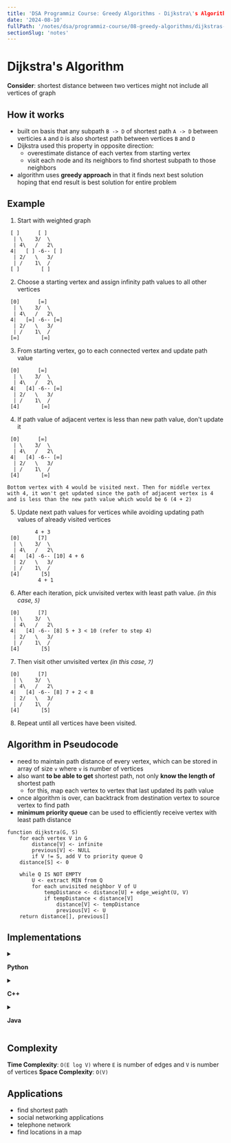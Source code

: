 ```yaml
---
title: 'DSA Programmiz Course: Greedy Algorithms - Dijkstra\'s Algorithm'
date: '2024-08-10'
fullPath: '/notes/dsa/programmiz-course/08-greedy-algorithms/dijkstras-algorithm'
sectionSlug: 'notes'
---
```


# Dijkstra's Algorithm

**Consider**: shortest distance between two vertices might not include all vertices of graph

## How it works

- built on basis that any subpath `B -> D` of shortest path `A -> D` between verticies `A` and `D` is also shortest path between vertices `B` and `D`
- Dijkstra used this property in opposite direction:
    - overestimate distance of each vertex from starting vertex
    - visit each node and its neighbors to find shortest subpath to those neighbors
- algorithm uses **greedy approach** in that it finds next best solution hoping that end result is best solution for entire problem

## Example

1. Start with weighted graph
```
 [ ]      [ ]
  | \    3/  \
  | 4\   /   2\
 4|   [ ] -6-- [ ]
  | 2/   \   3/
  | /    1\  /
 [ ]       [ ]
```
2. Choose a starting vertex and assign infinity path values to all other vertices
```
 [0]      [∞]
  | \    3/  \
  | 4\   /   2\
 4|   [∞] -6-- [∞]
  | 2/   \   3/
  | /    1\  /
 [∞]       [∞]
```
3. From starting vertex, go to each connected vertex and update path value
```
 [0]      [∞]
  | \    3/  \
  | 4\   /   2\
 4|   [4] -6-- [∞]
  | 2/   \   3/
  | /    1\  /
 [4]       [∞]
```
4. If path value of adjacent vertex is less than new path value, don't update it
```
 [0]      [∞]
  | \    3/  \
  | 4\   /   2\
 4|   [4] -6-- [∞]
  | 2/   \   3/
  | /    1\  /
 [4]       [∞]

Bottom vertex with 4 would be visited next. Then for middle vertex with 4, it won't get updated since the path of adjacent vertex is 4 and is less than the new path value which would be 6 (4 + 2)
```
5. Update next path values for vertices while avoiding updating path values of already visited vertices
```
         4 + 3
 [0]      [7]
  | \    3/  \
  | 4\   /   2\
 4|   [4] -6-- [10] 4 + 6
  | 2/   \   3/
  | /    1\  /
 [4]       [5]
          4 + 1
```
6. After each iteration, pick unvisited vertex with least path value. _(in this case, `5`)_
```
 [0]      [7]
  | \    3/  \
  | 4\   /   2\
 4|   [4] -6-- [8] 5 + 3 < 10 (refer to step 4)
  | 2/   \   3/
  | /    1\  /
 [4]       [5]
```
7. Then visit other unvisited vertex _(in this case, `7`)_
```
 [0]      [7]
  | \    3/  \
  | 4\   /   2\
 4|   [4] -6-- [8] 7 + 2 < 8
  | 2/   \   3/
  | /    1\  /
 [4]       [5]
```
8. Repeat until all vertices have been visited.

## Algorithm in Pseudocode

- need to maintain path distance of every vertex, which can be stored in array of size `v` where `v` is number of vertices
- also want **to be able to get** shortest path, not only **know the length of** shortest path
    - for this, map each vertex to vertex that last updated its path value
- once algorithm is over, can backtrack from destination vertex to source vertex to find path
- **minimum priority queue** can be used to efficiently receive vertex with least path distance

```
function dijkstra(G, S)
    for each vertex V in G
        distance[V] <- infinite
        previous[V] <- NULL
        if V != S, add V to priority queue Q
    distance[S] <- 0

    while Q IS NOT EMPTY
        U <- extract MIN from Q
        for each unvisited neighbor V of U
            tempDistance <- distance[U] + edge_weight(U, V)
            if tempDistance < distance[V]
                distance[V] <- tempDistance
                previous[V] <- U
    return distance[], previous[]
```

## Implementations

<details>

<summary>

**Python**

</summary>

```python
import sys


# providing the graph
vertices = [
    [0, 0, 1, 1, 0, 0, 0],
    [0, 0, 1, 0, 0, 1, 0],
    [1, 1, 0, 1, 1, 0, 0],
    [1, 0, 1, 0, 0, 1, 0],
    [0, 0, 1, 0, 0, 1, 0],
    [0, 1, 0, 0, 1, 0, 1],
    [0, 0, 0, 1, 0, 1, 0]
]

edges = [
    [0, 0, 1, 2, 0, 0, 0],
    [0, 0, 2, 0, 0, 3, 0],
    [1, 2, 0, 1, 3, 0, 0],
    [2, 0, 1, 0, 0, 0, 1],
    [0, 0, 3, 0, 0, 2, 0],
    [0, 3, 0, 0, 2, 0, 1],
    [0, 0, 0, 1, 0, 1, 0]
]

num_of_vertices = len(vertices[0])

visited_and_distance = [[0, 0]]
for i in range(num_of_vertices - 1):
    visited_and_distance.append([0, sys.maxsize])

def find_next_vertex_to_be_visited():
    global visited_and_distance
    global num_of_vertices
    v = -10
    for index in range(num_of_vertices):
        if (
            visited_and_distance[index][0] == 0
            and (v < 0 or visited_and_distance[index][1] <= visited_and_distance[v][1])
        ):
            v = index
    return v


for vertex in range(num_of_vertices):
    to_visit = find_next_vertex_to_be_visited()

    for neighbor_index in range(num_of_vertices):
        # Update new distances
        if vertices[to_visit][neighbor_index] == 1 and visited_and_distance[neighbor_index][0] == 0:
            new_distance = visited_and_distance[to_visit][1] + edges[to_visit][neighbor_index]
            if visited_and_distance[neighbor_index][1] > new_distance:
                visited_and_distance[neighbor_index][1] = new_distance

        visited_and_distance[to_visit][0] = 1


for i, distance in enumerate(visited_and_distance, start=0):
    print(f"Distance of {chr(ord('a') + i)} from source vertex: {distance[1]}")


```

</details>

<details>

<summary>

**C++**

</summary>

```cpp
#include <iostream>
#include <vector>

#define INT_MAX 10000000

using namespace std;

void DijkstrasTest();

int main() {
  DijkstrasTest();
  return 0;
}

class Node;
class Edge;

void Dijkstras();
vector<Node*>* AdjacentRemainingNodes(Node* node);
Node* ExtractSmallest(vector<Node*>& nodes);
int Distance(Node* node1, Node* node2);
bool Contains(vector<Node*>& nodes, Node* node);
void PrintShortestRouteTo(Node* destination);

vector<Node*> nodes;
vector<Edge*> edges;

class Node {
    public:
  Node(char id)
    : id(id), previous(NULL), distanceFromStart(INT_MAX) {
    nodes.push_back(this);
  }

    public:
  char id;
  Node* previous;
  int distanceFromStart;
};

class Edge {
    public:
  Edge(Node* node1, Node* node2, int distance)
    : node1(node1), node2(node2), distance(distance) {
    edges.push_back(this);
  }

  bool Connects(Node* node1, Node* node2) {
    return (
      (node1 == this->node1 &&
       node2 == this->node2) ||
      (node1 == this->node2 &&
       node2 == this->node1));
  }

    public:
  Node* node1;
  Node* node2;
  int distance;
};

///////////////////
void DijkstrasTest() {
  Node* a = new Node('a');
  Node* b = new Node('b');
  Node* c = new Node('c');
  Node* d = new Node('d');
  Node* e = new Node('e');
  Node* f = new Node('f');
  Node* g = new Node('g');

  Edge* e1 = new Edge(a, c, 1);
  Edge* e2 = new Edge(a, d, 2);
  Edge* e3 = new Edge(b, c, 2);
  Edge* e4 = new Edge(c, d, 1);
  Edge* e5 = new Edge(b, f, 3);
  Edge* e6 = new Edge(c, e, 3);
  Edge* e7 = new Edge(e, f, 2);
  Edge* e8 = new Edge(d, g, 1);
  Edge* e9 = new Edge(g, f, 1);

  a->distanceFromStart = 0;  // set start node
  Dijkstras();
  PrintShortestRouteTo(f);
}

///////////////////

void Dijkstras() {
  while (nodes.size() > 0) {
    Node* smallest = ExtractSmallest(nodes);
    vector<Node*>* adjacentNodes =
      AdjacentRemainingNodes(smallest);

    const int size = adjacentNodes->size();
    for (int i = 0; i < size; ++i) {
      Node* adjacent = adjacentNodes->at(i);
      int distance = Distance(smallest, adjacent) +
               smallest->distanceFromStart;

      if (distance < adjacent->distanceFromStart) {
        adjacent->distanceFromStart = distance;
        adjacent->previous = smallest;
      }
    }
    delete adjacentNodes;
  }
}

// Find the node with the smallest distance,
// remove it, and return it.
Node* ExtractSmallest(vector<Node*>& nodes) {
  int size = nodes.size();
  if (size == 0) return NULL;
  int smallestPosition = 0;
  Node* smallest = nodes.at(0);
  for (int i = 1; i < size; ++i) {
    Node* current = nodes.at(i);
    if (current->distanceFromStart <
      smallest->distanceFromStart) {
      smallest = current;
      smallestPosition = i;
    }
  }
  nodes.erase(nodes.begin() + smallestPosition);
  return smallest;
}

// Return all nodes adjacent to 'node' which are still
// in the 'nodes' collection.
vector<Node*>* AdjacentRemainingNodes(Node* node) {
  vector<Node*>* adjacentNodes = new vector<Node*>();
  const int size = edges.size();
  for (int i = 0; i < size; ++i) {
    Edge* edge = edges.at(i);
    Node* adjacent = NULL;
    if (edge->node1 == node) {
      adjacent = edge->node2;
    } else if (edge->node2 == node) {
      adjacent = edge->node1;
    }
    if (adjacent && Contains(nodes, adjacent)) {
      adjacentNodes->push_back(adjacent);
    }
  }
  return adjacentNodes;
}

// Return distance between two connected nodes
int Distance(Node* node1, Node* node2) {
  const int size = edges.size();
  for (int i = 0; i < size; ++i) {
    Edge* edge = edges.at(i);
    if (edge->Connects(node1, node2)) {
      return edge->distance;
    }
  }
  return -1;  // should never happen
}

// Does the 'nodes' vector contain 'node'
bool Contains(vector<Node*>& nodes, Node* node) {
  const int size = nodes.size();
  for (int i = 0; i < size; ++i) {
    if (node == nodes.at(i)) {
      return true;
    }
  }
  return false;
}

///////////////////

void PrintShortestRouteTo(Node* destination) {
  Node* previous = destination;
  cout << "Distance from start: "
     << destination->distanceFromStart << endl;
  while (previous) {
    cout << previous->id << " ";
    previous = previous->previous;
  }
  cout << endl;
}

// these two not needed
vector<Edge*>* AdjacentEdges(vector<Edge*>& Edges, Node* node);
void RemoveEdge(vector<Edge*>& Edges, Edge* edge);

vector<Edge*>* AdjacentEdges(vector<Edge*>& edges, Node* node) {
  vector<Edge*>* adjacentEdges = new vector<Edge*>();

  const int size = edges.size();
  for (int i = 0; i < size; ++i) {
    Edge* edge = edges.at(i);
    if (edge->node1 == node) {
      cout << "adjacent: " << edge->node2->id << endl;
      adjacentEdges->push_back(edge);
    } else if (edge->node2 == node) {
      cout << "adjacent: " << edge->node1->id << endl;
      adjacentEdges->push_back(edge);
    }
  }
  return adjacentEdges;
}

void RemoveEdge(vector<Edge*>& edges, Edge* edge) {
  vector<Edge*>::iterator it;
  for (it = edges.begin(); it < edges.end(); ++it) {
    if (*it == edge) {
      edges.erase(it);
      return;
    }
  }
}
```

</details>

<details>

<summary>

**Java**

</summary>

```java
public class Dijkstra {
    public static void dijkstra(int[][] graph, int source) {
        int count = graph.length;
        boolean[] visitedVertex = new boolean[count];
        int[] distance = new int[count];

        for (int i = 0; i < count; i++) {
            visitedVertex[i] = false;
            distance[i] = Integer.MAX_VALUE;
        }

        // Distance of self loop is zero
        distance[source] = 0;
        for (int i = 0; i < count; i++) {
            // Update the distance between neighbouring vertex and source vertex
            int u = findMinDistance(distance, visitedVertex);
            visitedVertex[u] = true;

            // Update all the neighbouring vertex distances
            for (int v = 0; v < count; v++) {
                if (!visitedVertex[v] && graph[u][v] != 0 && (distance[u] + graph[u][v] < distance[v])) {
                    distance[v] = distance[u] + graph[u][v];
                }
            }
        }

        for (int i = 0; i < distance.length; i++) {
            System.out.println(String.format("Distance from %s to %s is %s", source, i, distance[i]));
        }
    }

    // Finding the minimum distance
    private static int findMinDistance(int[] distance, boolean[] visitedVertex) {
        int minDistance = Integer.MAX_VALUE;
        int minDistanceVertex = -1;
        for (int i = 0; i < distance.length; i++) {
            if (!visitedVertex[i] && distance[i] < minDistance) {
                minDistance = distance[i];
                minDistanceVertex = i;
            }
        }
        return minDistanceVertex;
    }

    public static void main(String[] args) {
        int graph[][] = new int[][] { { 0, 0, 1, 2, 0, 0, 0 }, { 0, 0, 2, 0, 0, 3, 0 }, { 1, 2, 0, 1, 3, 0, 0 },
            { 2, 0, 1, 0, 0, 0, 1 }, { 0, 0, 3, 0, 0, 2, 0 }, { 0, 3, 0, 0, 2, 0, 1 }, { 0, 0, 0, 1, 0, 1, 0 } };
        Dijkstra T = new Dijkstra();
        T.dijkstra(graph, 0);
    }
}
```

</details>

## Complexity

**Time Complexity**: `O(E log V)` where `E` is number of edges and `V` is number of vertices
**Space Complexity**: `O(V)`

## Applications

- find shortest path
- social networking applications
- telephone network
- find locations in a map
